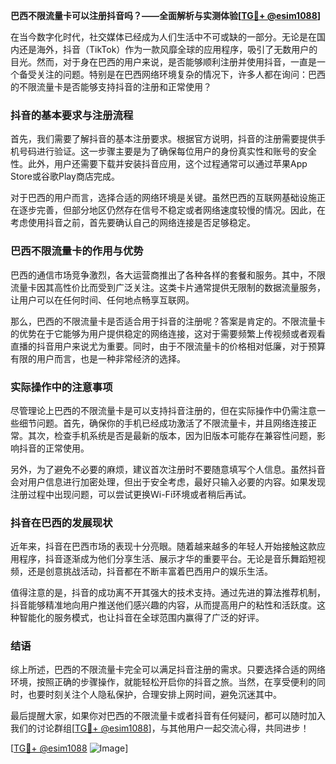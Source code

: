 **巴西不限流量卡可以注册抖音吗？——全面解析与实测体验[[TG💪+ @esim1088](https://t.me/s/esim1088)]**

在当今数字化时代，社交媒体已经成为人们生活中不可或缺的一部分。无论是在国内还是海外，抖音（TikTok）作为一款风靡全球的应用程序，吸引了无数用户的目光。然而，对于身在巴西的用户来说，是否能够顺利注册并使用抖音，一直是一个备受关注的问题。特别是在巴西网络环境复杂的情况下，许多人都在询问：巴西的不限流量卡是否能够支持抖音的注册和正常使用？

### 抖音的基本要求与注册流程

首先，我们需要了解抖音的基本注册要求。根据官方说明，抖音的注册需要提供手机号码进行验证。这一步骤主要是为了确保每位用户的身份真实性和账号的安全性。此外，用户还需要下载并安装抖音应用，这个过程通常可以通过苹果App Store或谷歌Play商店完成。

对于巴西的用户而言，选择合适的网络环境是关键。虽然巴西的互联网基础设施正在逐步完善，但部分地区仍然存在信号不稳定或者网络速度较慢的情况。因此，在考虑使用抖音之前，首先要确认自己的网络连接是否足够稳定。

### 巴西不限流量卡的作用与优势

巴西的通信市场竞争激烈，各大运营商推出了各种各样的套餐和服务。其中，不限流量卡因其高性价比而受到广泛关注。这类卡片通常提供无限制的数据流量服务，让用户可以在任何时间、任何地点畅享互联网。

那么，巴西的不限流量卡是否适合用于抖音的注册呢？答案是肯定的。不限流量卡的优势在于它能够为用户提供稳定的网络连接，这对于需要频繁上传视频或者观看直播的抖音用户来说尤为重要。同时，由于不限流量卡的价格相对低廉，对于预算有限的用户而言，也是一种非常经济的选择。

### 实际操作中的注意事项

尽管理论上巴西的不限流量卡是可以支持抖音注册的，但在实际操作中仍需注意一些细节问题。首先，确保你的手机已经成功激活了不限流量卡，并且网络连接正常。其次，检查手机系统是否是最新的版本，因为旧版本可能存在兼容性问题，影响抖音的正常使用。

另外，为了避免不必要的麻烦，建议首次注册时不要随意填写个人信息。虽然抖音会对用户信息进行加密处理，但出于安全考虑，最好只输入必要的内容。如果发现注册过程中出现问题，可以尝试更换Wi-Fi环境或者稍后再试。

### 抖音在巴西的发展现状

近年来，抖音在巴西市场的表现十分亮眼。随着越来越多的年轻人开始接触这款应用程序，抖音逐渐成为他们分享生活、展示才华的重要平台。无论是音乐舞蹈短视频，还是创意挑战活动，抖音都在不断丰富着巴西用户的娱乐生活。

值得注意的是，抖音的成功离不开其强大的技术支持。通过先进的算法推荐机制，抖音能够精准地向用户推送他们感兴趣的内容，从而提高用户的粘性和活跃度。这种智能化的服务模式，也让抖音在全球范围内赢得了广泛的好评。

### 结语

综上所述，巴西的不限流量卡完全可以满足抖音注册的需求。只要选择合适的网络环境，按照正确的步骤操作，就能轻松开启你的抖音之旅。当然，在享受便利的同时，也要时刻关注个人隐私保护，合理安排上网时间，避免沉迷其中。

最后提醒大家，如果你对巴西的不限流量卡或者抖音有任何疑问，都可以随时加入我们的讨论群组[[TG💪+ @esim1088](https://t.me/s/esim1088)]，与其他用户一起交流心得，共同进步！

[[TG💪+ @esim1088](https://t.me/s/esim1088) ![Image](https://i.postimg.cc/4NQfJmqS/Snipaste-2025-05-13-00-14-12.png)]